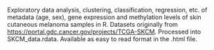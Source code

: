 Exploratory data analysis, clustering, classification, regression, etc. of metadata (age, sex), gene expression and methylation levels of skin cutaneous melanoma samples in R. Datasets originally from https://portal.gdc.cancer.gov/projects/TCGA-SKCM. Processed into SKCM_data.rdata. Available as easy to read format in the .html file.
